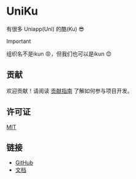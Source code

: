 # UniKu

有很多 Uniapp(Uni) 的酷(Ku) 😎

> [!IMPORTANT]
> 组织名不是ikun 😡，但我们也可以是ikun 😊

## 贡献

欢迎贡献！请阅读 [贡献指南](.github/CONTRIBUTING.md) 了解如何参与项目开发。

## 许可证

[MIT](LICENSE)

## 链接

- [GitHub](https://github.com/uni-ku)
- [文档](https://github.com/uni-ku/website)